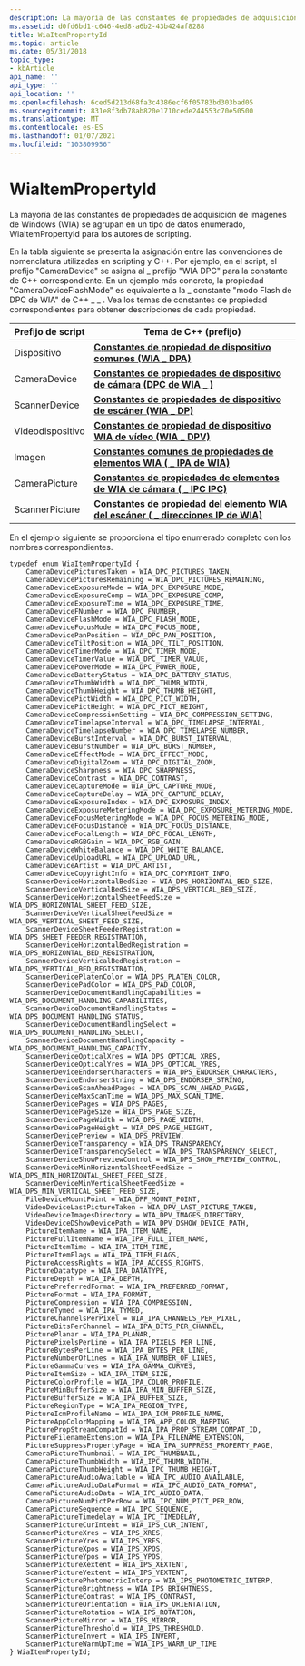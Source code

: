 ```yaml
---
description: La mayoría de las constantes de propiedades de adquisición de imágenes de Windows (WIA) se agrupan en un tipo de datos enumerado, WiaItemPropertyId para los autores de scripting.
ms.assetid: d0fd6bd1-c646-4ed8-a6b2-43b424af8288
title: WiaItemPropertyId
ms.topic: article
ms.date: 05/31/2018
topic_type:
- kbArticle
api_name: ''
api_type: ''
api_location: ''
ms.openlocfilehash: 6ced5d213d68fa3c4386ecf6f05783bd303bad05
ms.sourcegitcommit: 831e8f3db78ab820e1710cede244553c70e50500
ms.translationtype: MT
ms.contentlocale: es-ES
ms.lasthandoff: 01/07/2021
ms.locfileid: "103809956"
---
```

# <a name="wiaitempropertyid"></a>WiaItemPropertyId

La mayoría de las constantes de propiedades de adquisición de imágenes de Windows (WIA) se agrupan en un tipo de datos enumerado, WiaItemPropertyId para los autores de scripting.

En la tabla siguiente se presenta la asignación entre las convenciones de nomenclatura utilizadas en scripting y C++. Por ejemplo, en el script, el prefijo "CameraDevice" se asigna al \_ prefijo "WIA DPC" para la constante de C++ correspondiente. En un ejemplo más concreto, la propiedad "CameraDeviceFlashMode" es equivalente a la \_ constante "modo Flash de DPC de WIA" de C++ \_ \_ . Vea los temas de constantes de propiedad correspondientes para obtener descripciones de cada propiedad. 

| Prefijo de script  | Tema de C++ (prefijo)                                                                    |
|----------------|---------------------------------------------------------------------------------------|
| Dispositivo         | [**Constantes de propiedad de dispositivo comunes (WIA \_ DPA)**](-wia-wiaitempropcommondevice.md)   |
| CameraDevice   | [**Constantes de propiedades de dispositivo de cámara (DPC de WIA \_ )**](-wia-wiaitempropcameradevice.md)   |
| ScannerDevice  | [**Constantes de propiedades de dispositivo de escáner (WIA \_ DP)**](-wia-wiaitempropscannerdevice.md) |
| Videodispositivo    | [**Constantes de propiedad de dispositivo WIA de vídeo (WIA \_ DPV)**](-wia-wiaitempropvideodevice.md) |
| Imagen        | [**Constantes comunes de propiedades de elementos WIA ( \_ IPA de WIA)**](-wia-wiaitempropcommonitem.md)   |
| CameraPicture  | [**Constantes de propiedades de elementos de WIA de cámara ( \_ IPC IPC)**](-wia-wiaitempropcameraitem.md)   |
| ScannerPicture | [**Constantes de propiedad del elemento WIA del escáner ( \_ direcciones IP de WIA)**](-wia-wiaitempropscanneritem.md) |



 

En el ejemplo siguiente se proporciona el tipo enumerado completo con los nombres correspondientes.


```JScript
typedef enum WiaItemPropertyId {
    CameraDevicePicturesTaken = WIA_DPC_PICTURES_TAKEN,
    CameraDevicePicturesRemaining = WIA_DPC_PICTURES_REMAINING,
    CameraDeviceExposureMode = WIA_DPC_EXPOSURE_MODE,
    CameraDeviceExposureComp = WIA_DPC_EXPOSURE_COMP,
    CameraDeviceExposureTime = WIA_DPC_EXPOSURE_TIME,
    CameraDeviceFNumber = WIA_DPC_FNUMBER,
    CameraDeviceFlashMode = WIA_DPC_FLASH_MODE,
    CameraDeviceFocusMode = WIA_DPC_FOCUS_MODE,
    CameraDevicePanPosition = WIA_DPC_PAN_POSITION,
    CameraDeviceTiltPosition = WIA_DPC_TILT_POSITION,
    CameraDeviceTimerMode = WIA_DPC_TIMER_MODE,
    CameraDeviceTimerValue = WIA_DPC_TIMER_VALUE,
    CameraDevicePowerMode = WIA_DPC_POWER_MODE,
    CameraDeviceBatteryStatus = WIA_DPC_BATTERY_STATUS,
    CameraDeviceThumbWidth = WIA_DPC_THUMB_WIDTH,
    CameraDeviceThumbHeight = WIA_DPC_THUMB_HEIGHT,
    CameraDevicePictWidth = WIA_DPC_PICT_WIDTH,
    CameraDevicePictHeight = WIA_DPC_PICT_HEIGHT,
    CameraDeviceCompressionSetting = WIA_DPC_COMPRESSION_SETTING,
    CameraDeviceTimelapseInterval = WIA_DPC_TIMELAPSE_INTERVAL,
    CameraDeviceTimelapseNumber = WIA_DPC_TIMELAPSE_NUMBER,
    CameraDeviceBurstInterval = WIA_DPC_BURST_INTERVAL,
    CameraDeviceBurstNumber = WIA_DPC_BURST_NUMBER,
    CameraDeviceEffectMode = WIA_DPC_EFFECT_MODE,
    CameraDeviceDigitalZoom = WIA_DPC_DIGITAL_ZOOM,
    CameraDeviceSharpness = WIA_DPC_SHARPNESS,
    CameraDeviceContrast = WIA_DPC_CONTRAST,
    CameraDeviceCaptureMode = WIA_DPC_CAPTURE_MODE,
    CameraDeviceCaptureDelay = WIA_DPC_CAPTURE_DELAY,
    CameraDeviceExposureIndex = WIA_DPC_EXPOSURE_INDEX,
    CameraDeviceExposureMeteringMode = WIA_DPC_EXPOSURE_METERING_MODE,
    CameraDeviceFocusMeteringMode = WIA_DPC_FOCUS_METERING_MODE,
    CameraDeviceFocusDistance = WIA_DPC_FOCUS_DISTANCE,
    CameraDeviceFocalLength = WIA_DPC_FOCAL_LENGTH,
    CameraDeviceRGBGain = WIA_DPC_RGB_GAIN,
    CameraDeviceWhiteBalance = WIA_DPC_WHITE_BALANCE,
    CameraDeviceUploadURL = WIA_DPC_UPLOAD_URL,
    CameraDeviceArtist = WIA_DPC_ARTIST,
    CameraDeviceCopyrightInfo = WIA_DPC_COPYRIGHT_INFO,
    ScannerDeviceHorizontalBedSize = WIA_DPS_HORIZONTAL_BED_SIZE,
    ScannerDeviceVerticalBedSize = WIA_DPS_VERTICAL_BED_SIZE,
    ScannerDeviceHorizontalSheetFeedSize = WIA_DPS_HORIZONTAL_SHEET_FEED_SIZE,
    ScannerDeviceVerticalSheetFeedSize = WIA_DPS_VERTICAL_SHEET_FEED_SIZE,
    ScannerDeviceSheetFeederRegistration = WIA_DPS_SHEET_FEEDER_REGISTRATION,
    ScannerDeviceHorizontalBedRegistration = WIA_DPS_HORIZONTAL_BED_REGISTRATION,
    ScannerDeviceVerticalBedRegistration = WIA_DPS_VERTICAL_BED_REGISTRATION,
    ScannerDevicePlatenColor = WIA_DPS_PLATEN_COLOR,
    ScannerDevicePadColor = WIA_DPS_PAD_COLOR,
    ScannerDeviceDocumentHandlingCapabilities = WIA_DPS_DOCUMENT_HANDLING_CAPABILITIES,
    ScannerDeviceDocumentHandlingStatus = WIA_DPS_DOCUMENT_HANDLING_STATUS,
    ScannerDeviceDocumentHandlingSelect = WIA_DPS_DOCUMENT_HANDLING_SELECT,
    ScannerDeviceDocumentHandlingCapacity = WIA_DPS_DOCUMENT_HANDLING_CAPACITY,
    ScannerDeviceOpticalXres = WIA_DPS_OPTICAL_XRES,
    ScannerDeviceOpticalYres = WIA_DPS_OPTICAL_YRES,
    ScannerDeviceEndorserCharacters = WIA_DPS_ENDORSER_CHARACTERS,
    ScannerDeviceEndorserString = WIA_DPS_ENDORSER_STRING,
    ScannerDeviceScanAheadPages = WIA_DPS_SCAN_AHEAD_PAGES,
    ScannerDeviceMaxScanTime = WIA_DPS_MAX_SCAN_TIME,
    ScannerDevicePages = WIA_DPS_PAGES,
    ScannerDevicePageSize = WIA_DPS_PAGE_SIZE,
    ScannerDevicePageWidth = WIA_DPS_PAGE_WIDTH,
    ScannerDevicePageHeight = WIA_DPS_PAGE_HEIGHT,
    ScannerDevicePreview = WIA_DPS_PREVIEW,
    ScannerDeviceTransparency = WIA_DPS_TRANSPARENCY,
    ScannerDeviceTransparencySelect = WIA_DPS_TRANSPARENCY_SELECT,
    ScannerDeviceShowPreviewControl = WIA_DPS_SHOW_PREVIEW_CONTROL,
    ScannerDeviceMinHorizontalSheetFeedSize = WIA_DPS_MIN_HORIZONTAL_SHEET_FEED_SIZE,
    ScannerDeviceMinVerticalSheetFeedSize = WIA_DPS_MIN_VERTICAL_SHEET_FEED_SIZE,
    FileDeviceMountPoint = WIA_DPF_MOUNT_POINT,
    VideoDeviceLastPictureTaken = WIA_DPV_LAST_PICTURE_TAKEN,
    VideoDeviceImagesDirectory = WIA_DPV_IMAGES_DIRECTORY,
    VideoDeviceDShowDevicePath = WIA_DPV_DSHOW_DEVICE_PATH,
    PictureItemName = WIA_IPA_ITEM_NAME,
    PictureFullItemName = WIA_IPA_FULL_ITEM_NAME,
    PictureItemTime = WIA_IPA_ITEM_TIME,
    PictureItemFlags = WIA_IPA_ITEM_FLAGS,
    PictureAccessRights = WIA_IPA_ACCESS_RIGHTS,
    PictureDatatype = WIA_IPA_DATATYPE,
    PictureDepth = WIA_IPA_DEPTH,
    PicturePreferredFormat = WIA_IPA_PREFERRED_FORMAT,
    PictureFormat = WIA_IPA_FORMAT,
    PictureCompression = WIA_IPA_COMPRESSION,
    PictureTymed = WIA_IPA_TYMED,
    PictureChannelsPerPixel = WIA_IPA_CHANNELS_PER_PIXEL,
    PictureBitsPerChannel = WIA_IPA_BITS_PER_CHANNEL,
    PicturePlanar = WIA_IPA_PLANAR,
    PicturePixelsPerLine = WIA_IPA_PIXELS_PER_LINE,
    PictureBytesPerLine = WIA_IPA_BYTES_PER_LINE,
    PictureNumberOfLines = WIA_IPA_NUMBER_OF_LINES,
    PictureGammaCurves = WIA_IPA_GAMMA_CURVES,
    PictureItemSize = WIA_IPA_ITEM_SIZE,
    PictureColorProfile = WIA_IPA_COLOR_PROFILE,
    PictureMinBufferSize = WIA_IPA_MIN_BUFFER_SIZE,
    PictureBufferSize = WIA_IPA_BUFFER_SIZE,
    PictureRegionType = WIA_IPA_REGION_TYPE,
    PictureIcmProfileName = WIA_IPA_ICM_PROFILE_NAME,
    PictureAppColorMapping = WIA_IPA_APP_COLOR_MAPPING,
    PicturePropStreamCompatId = WIA_IPA_PROP_STREAM_COMPAT_ID,
    PictureFilenameExtension = WIA_IPA_FILENAME_EXTENSION,
    PictureSuppressPropertyPage = WIA_IPA_SUPPRESS_PROPERTY_PAGE,
    CameraPictureThumbnail = WIA_IPC_THUMBNAIL,
    CameraPictureThumbWidth = WIA_IPC_THUMB_WIDTH,
    CameraPictureThumbHeight = WIA_IPC_THUMB_HEIGHT,
    CameraPictureAudioAvailable = WIA_IPC_AUDIO_AVAILABLE,
    CameraPictureAudioDataFormat = WIA_IPC_AUDIO_DATA_FORMAT,
    CameraPictureAudioData = WIA_IPC_AUDIO_DATA,
    CameraPictureNumPictPerRow = WIA_IPC_NUM_PICT_PER_ROW,
    CameraPictureSequence = WIA_IPC_SEQUENCE,
    CameraPictureTimedelay = WIA_IPC_TIMEDELAY,
    ScannerPictureCurIntent = WIA_IPS_CUR_INTENT,
    ScannerPictureXres = WIA_IPS_XRES,
    ScannerPictureYres = WIA_IPS_YRES,
    ScannerPictureXpos = WIA_IPS_XPOS,
    ScannerPictureYpos = WIA_IPS_YPOS,
    ScannerPictureXextent = WIA_IPS_XEXTENT,
    ScannerPictureYextent = WIA_IPS_YEXTENT,
    ScannerPicturePhotometricInterp = WIA_IPS_PHOTOMETRIC_INTERP,
    ScannerPictureBrightness = WIA_IPS_BRIGHTNESS,
    ScannerPictureContrast = WIA_IPS_CONTRAST,
    ScannerPictureOrientation = WIA_IPS_ORIENTATION,
    ScannerPictureRotation = WIA_IPS_ROTATION,
    ScannerPictureMirror = WIA_IPS_MIRROR,
    ScannerPictureThreshold = WIA_IPS_THRESHOLD,
    ScannerPictureInvert = WIA_IPS_INVERT,
    ScannerPictureWarmUpTime = WIA_IPS_WARM_UP_TIME
} WiaItemPropertyId;
```



 

 



